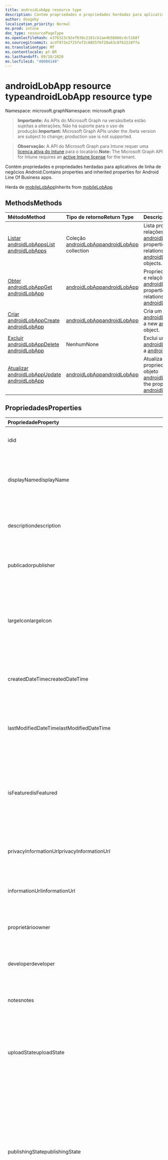 ```yaml
---
title: androidLobApp resource type
description: Contém propriedades e propriedades herdadas para aplicativos de linha de negócios Android.
author: dougeby
localization_priority: Normal
ms.prod: intune
doc_type: resourcePageType
ms.openlocfilehash: e376323c92ef030c2181cb2ae4b560b6cdc5168f
ms.sourcegitcommit: acdf972e2f25fef2c6855f6f28a63c0762228ffa
ms.translationtype: MT
ms.contentlocale: pt-BR
ms.lasthandoff: 09/18/2020
ms.locfileid: "48004148"
---
```

# <a name="androidlobapp-resource-type"></a><span data-ttu-id="506b9-103">androidLobApp resource type</span><span class="sxs-lookup"><span data-stu-id="506b9-103">androidLobApp resource type</span></span>

<span data-ttu-id="506b9-104">Namespace: microsoft.graph</span><span class="sxs-lookup"><span data-stu-id="506b9-104">Namespace: microsoft.graph</span></span>

> <span data-ttu-id="506b9-105">**Importante:** As APIs do Microsoft Graph na versão/beta estão sujeitas a alterações; Não há suporte para o uso de produção.</span><span class="sxs-lookup"><span data-stu-id="506b9-105">**Important:** Microsoft Graph APIs under the /beta version are subject to change; production use is not supported.</span></span>

> <span data-ttu-id="506b9-106">**Observação:** A API do Microsoft Graph para Intune requer uma [licença ativa do Intune](https://go.microsoft.com/fwlink/?linkid=839381) para o locatário.</span><span class="sxs-lookup"><span data-stu-id="506b9-106">**Note:** The Microsoft Graph API for Intune requires an [active Intune license](https://go.microsoft.com/fwlink/?linkid=839381) for the tenant.</span></span>

<span data-ttu-id="506b9-107">Contém propriedades e propriedades herdadas para aplicativos de linha de negócios Android.</span><span class="sxs-lookup"><span data-stu-id="506b9-107">Contains properties and inherited properties for Android Line Of Business apps.</span></span>


<span data-ttu-id="506b9-108">Herda de [mobileLobApp](../resources/intune-apps-mobilelobapp.md)</span><span class="sxs-lookup"><span data-stu-id="506b9-108">Inherits from [mobileLobApp](../resources/intune-apps-mobilelobapp.md)</span></span>

## <a name="methods"></a><span data-ttu-id="506b9-109">Methods</span><span class="sxs-lookup"><span data-stu-id="506b9-109">Methods</span></span>
|<span data-ttu-id="506b9-110">Método</span><span class="sxs-lookup"><span data-stu-id="506b9-110">Method</span></span>|<span data-ttu-id="506b9-111">Tipo de retorno</span><span class="sxs-lookup"><span data-stu-id="506b9-111">Return Type</span></span>|<span data-ttu-id="506b9-112">Descrição</span><span class="sxs-lookup"><span data-stu-id="506b9-112">Description</span></span>|
|:---|:---|:---|
|[<span data-ttu-id="506b9-113">Listar androidLobApps</span><span class="sxs-lookup"><span data-stu-id="506b9-113">List androidLobApps</span></span>](../api/intune-apps-androidlobapp-list.md)|<span data-ttu-id="506b9-114">Coleção [androidLobApp](../resources/intune-apps-androidlobapp.md)</span><span class="sxs-lookup"><span data-stu-id="506b9-114">[androidLobApp](../resources/intune-apps-androidlobapp.md) collection</span></span>|<span data-ttu-id="506b9-115">Lista propriedades e relações dos objetos [androidLobApp](../resources/intune-apps-androidlobapp.md).</span><span class="sxs-lookup"><span data-stu-id="506b9-115">List properties and relationships of the [androidLobApp](../resources/intune-apps-androidlobapp.md) objects.</span></span>|
|[<span data-ttu-id="506b9-116">Obter androidLobApp</span><span class="sxs-lookup"><span data-stu-id="506b9-116">Get androidLobApp</span></span>](../api/intune-apps-androidlobapp-get.md)|[<span data-ttu-id="506b9-117">androidLobApp</span><span class="sxs-lookup"><span data-stu-id="506b9-117">androidLobApp</span></span>](../resources/intune-apps-androidlobapp.md)|<span data-ttu-id="506b9-118">Propriedades de leitura e relações do objeto [androidLobApp](../resources/intune-apps-androidlobapp.md).</span><span class="sxs-lookup"><span data-stu-id="506b9-118">Read properties and relationships of the [androidLobApp](../resources/intune-apps-androidlobapp.md) object.</span></span>|
|[<span data-ttu-id="506b9-119">Criar androidLobApp</span><span class="sxs-lookup"><span data-stu-id="506b9-119">Create androidLobApp</span></span>](../api/intune-apps-androidlobapp-create.md)|[<span data-ttu-id="506b9-120">androidLobApp</span><span class="sxs-lookup"><span data-stu-id="506b9-120">androidLobApp</span></span>](../resources/intune-apps-androidlobapp.md)|<span data-ttu-id="506b9-121">Cria um novo objeto [androidLobApp](../resources/intune-apps-androidlobapp.md).</span><span class="sxs-lookup"><span data-stu-id="506b9-121">Create a new [androidLobApp](../resources/intune-apps-androidlobapp.md) object.</span></span>|
|[<span data-ttu-id="506b9-122">Excluir androidLobApp</span><span class="sxs-lookup"><span data-stu-id="506b9-122">Delete androidLobApp</span></span>](../api/intune-apps-androidlobapp-delete.md)|<span data-ttu-id="506b9-123">Nenhum</span><span class="sxs-lookup"><span data-stu-id="506b9-123">None</span></span>|<span data-ttu-id="506b9-124">Exclui um [androidLobApp](../resources/intune-apps-androidlobapp.md).</span><span class="sxs-lookup"><span data-stu-id="506b9-124">Deletes a [androidLobApp](../resources/intune-apps-androidlobapp.md).</span></span>|
|[<span data-ttu-id="506b9-125">Atualizar androidLobApp</span><span class="sxs-lookup"><span data-stu-id="506b9-125">Update androidLobApp</span></span>](../api/intune-apps-androidlobapp-update.md)|[<span data-ttu-id="506b9-126">androidLobApp</span><span class="sxs-lookup"><span data-stu-id="506b9-126">androidLobApp</span></span>](../resources/intune-apps-androidlobapp.md)|<span data-ttu-id="506b9-127">Atualiza as propriedades de um objeto [androidLobApp](../resources/intune-apps-androidlobapp.md).</span><span class="sxs-lookup"><span data-stu-id="506b9-127">Update the properties of a [androidLobApp](../resources/intune-apps-androidlobapp.md) object.</span></span>|

## <a name="properties"></a><span data-ttu-id="506b9-128">Propriedades</span><span class="sxs-lookup"><span data-stu-id="506b9-128">Properties</span></span>
|<span data-ttu-id="506b9-129">Propriedade</span><span class="sxs-lookup"><span data-stu-id="506b9-129">Property</span></span>|<span data-ttu-id="506b9-130">Tipo</span><span class="sxs-lookup"><span data-stu-id="506b9-130">Type</span></span>|<span data-ttu-id="506b9-131">Descrição</span><span class="sxs-lookup"><span data-stu-id="506b9-131">Description</span></span>|
|:---|:---|:---|
|<span data-ttu-id="506b9-132">id</span><span class="sxs-lookup"><span data-stu-id="506b9-132">id</span></span>|<span data-ttu-id="506b9-133">String</span><span class="sxs-lookup"><span data-stu-id="506b9-133">String</span></span>|<span data-ttu-id="506b9-134">Chave da entidade.</span><span class="sxs-lookup"><span data-stu-id="506b9-134">Key of the entity.</span></span> <span data-ttu-id="506b9-135">Herdado de [mobileApp](../resources/intune-shared-mobileapp.md)</span><span class="sxs-lookup"><span data-stu-id="506b9-135">Inherited from [mobileApp](../resources/intune-shared-mobileapp.md)</span></span>|
|<span data-ttu-id="506b9-136">displayName</span><span class="sxs-lookup"><span data-stu-id="506b9-136">displayName</span></span>|<span data-ttu-id="506b9-137">String</span><span class="sxs-lookup"><span data-stu-id="506b9-137">String</span></span>|<span data-ttu-id="506b9-138">O título do aplicativo importado ou definido pelo administrador.</span><span class="sxs-lookup"><span data-stu-id="506b9-138">The admin provided or imported title of the app.</span></span> <span data-ttu-id="506b9-139">Herdado de [mobileApp](../resources/intune-shared-mobileapp.md)</span><span class="sxs-lookup"><span data-stu-id="506b9-139">Inherited from [mobileApp](../resources/intune-shared-mobileapp.md)</span></span>|
|<span data-ttu-id="506b9-140">description</span><span class="sxs-lookup"><span data-stu-id="506b9-140">description</span></span>|<span data-ttu-id="506b9-141">String</span><span class="sxs-lookup"><span data-stu-id="506b9-141">String</span></span>|<span data-ttu-id="506b9-142">A descrição do aplicativo.</span><span class="sxs-lookup"><span data-stu-id="506b9-142">The description of the app.</span></span> <span data-ttu-id="506b9-143">Herdado de [mobileApp](../resources/intune-shared-mobileapp.md)</span><span class="sxs-lookup"><span data-stu-id="506b9-143">Inherited from [mobileApp](../resources/intune-shared-mobileapp.md)</span></span>|
|<span data-ttu-id="506b9-144">publicador</span><span class="sxs-lookup"><span data-stu-id="506b9-144">publisher</span></span>|<span data-ttu-id="506b9-145">String</span><span class="sxs-lookup"><span data-stu-id="506b9-145">String</span></span>|<span data-ttu-id="506b9-146">O publicador do aplicativo.</span><span class="sxs-lookup"><span data-stu-id="506b9-146">The publisher of the app.</span></span> <span data-ttu-id="506b9-147">Herdado de [mobileApp](../resources/intune-shared-mobileapp.md)</span><span class="sxs-lookup"><span data-stu-id="506b9-147">Inherited from [mobileApp](../resources/intune-shared-mobileapp.md)</span></span>|
|<span data-ttu-id="506b9-148">largeIcon</span><span class="sxs-lookup"><span data-stu-id="506b9-148">largeIcon</span></span>|[<span data-ttu-id="506b9-149">mimeContent</span><span class="sxs-lookup"><span data-stu-id="506b9-149">mimeContent</span></span>](../resources/intune-shared-mimecontent.md)|<span data-ttu-id="506b9-150">O ícone grande, a ser exibido nos detalhes do aplicativo e usado para o carregamento do ícone.</span><span class="sxs-lookup"><span data-stu-id="506b9-150">The large icon, to be displayed in the app details and used for upload of the icon.</span></span> <span data-ttu-id="506b9-151">Herdado de [mobileApp](../resources/intune-shared-mobileapp.md)</span><span class="sxs-lookup"><span data-stu-id="506b9-151">Inherited from [mobileApp](../resources/intune-shared-mobileapp.md)</span></span>|
|<span data-ttu-id="506b9-152">createdDateTime</span><span class="sxs-lookup"><span data-stu-id="506b9-152">createdDateTime</span></span>|<span data-ttu-id="506b9-153">DateTimeOffset</span><span class="sxs-lookup"><span data-stu-id="506b9-153">DateTimeOffset</span></span>|<span data-ttu-id="506b9-154">A data e a hora da criação do aplicativo.</span><span class="sxs-lookup"><span data-stu-id="506b9-154">The date and time the app was created.</span></span> <span data-ttu-id="506b9-155">Herdado de [mobileApp](../resources/intune-shared-mobileapp.md)</span><span class="sxs-lookup"><span data-stu-id="506b9-155">Inherited from [mobileApp](../resources/intune-shared-mobileapp.md)</span></span>|
|<span data-ttu-id="506b9-156">lastModifiedDateTime</span><span class="sxs-lookup"><span data-stu-id="506b9-156">lastModifiedDateTime</span></span>|<span data-ttu-id="506b9-157">DateTimeOffset</span><span class="sxs-lookup"><span data-stu-id="506b9-157">DateTimeOffset</span></span>|<span data-ttu-id="506b9-158">A data e a hora que o aplicativo foi modificado pela última vez.</span><span class="sxs-lookup"><span data-stu-id="506b9-158">The date and time the app was last modified.</span></span> <span data-ttu-id="506b9-159">Herdado de [mobileApp](../resources/intune-shared-mobileapp.md)</span><span class="sxs-lookup"><span data-stu-id="506b9-159">Inherited from [mobileApp](../resources/intune-shared-mobileapp.md)</span></span>|
|<span data-ttu-id="506b9-160">isFeatured</span><span class="sxs-lookup"><span data-stu-id="506b9-160">isFeatured</span></span>|<span data-ttu-id="506b9-161">Boolean</span><span class="sxs-lookup"><span data-stu-id="506b9-161">Boolean</span></span>|<span data-ttu-id="506b9-162">O valor que indica se o aplicativo está marcado como em destaque pelo administrador. Herdado de [mobileApp](../resources/intune-shared-mobileapp.md)</span><span class="sxs-lookup"><span data-stu-id="506b9-162">The value indicating whether the app is marked as featured by the admin. Inherited from [mobileApp](../resources/intune-shared-mobileapp.md)</span></span>|
|<span data-ttu-id="506b9-163">privacyInformationUrl</span><span class="sxs-lookup"><span data-stu-id="506b9-163">privacyInformationUrl</span></span>|<span data-ttu-id="506b9-164">String</span><span class="sxs-lookup"><span data-stu-id="506b9-164">String</span></span>|<span data-ttu-id="506b9-165">A URL da declaração de privacidade.</span><span class="sxs-lookup"><span data-stu-id="506b9-165">The privacy statement Url.</span></span> <span data-ttu-id="506b9-166">Herdado de [mobileApp](../resources/intune-shared-mobileapp.md)</span><span class="sxs-lookup"><span data-stu-id="506b9-166">Inherited from [mobileApp](../resources/intune-shared-mobileapp.md)</span></span>|
|<span data-ttu-id="506b9-167">informationUrl</span><span class="sxs-lookup"><span data-stu-id="506b9-167">informationUrl</span></span>|<span data-ttu-id="506b9-168">String</span><span class="sxs-lookup"><span data-stu-id="506b9-168">String</span></span>|<span data-ttu-id="506b9-169">A URL de informações adicionais.</span><span class="sxs-lookup"><span data-stu-id="506b9-169">The more information Url.</span></span> <span data-ttu-id="506b9-170">Herdado de [mobileApp](../resources/intune-shared-mobileapp.md)</span><span class="sxs-lookup"><span data-stu-id="506b9-170">Inherited from [mobileApp](../resources/intune-shared-mobileapp.md)</span></span>|
|<span data-ttu-id="506b9-171">proprietário</span><span class="sxs-lookup"><span data-stu-id="506b9-171">owner</span></span>|<span data-ttu-id="506b9-172">String</span><span class="sxs-lookup"><span data-stu-id="506b9-172">String</span></span>|<span data-ttu-id="506b9-173">O proprietário do conteúdo.</span><span class="sxs-lookup"><span data-stu-id="506b9-173">The owner of the app.</span></span> <span data-ttu-id="506b9-174">Herdado de [mobileApp](../resources/intune-shared-mobileapp.md)</span><span class="sxs-lookup"><span data-stu-id="506b9-174">Inherited from [mobileApp](../resources/intune-shared-mobileapp.md)</span></span>|
|<span data-ttu-id="506b9-175">developer</span><span class="sxs-lookup"><span data-stu-id="506b9-175">developer</span></span>|<span data-ttu-id="506b9-176">String</span><span class="sxs-lookup"><span data-stu-id="506b9-176">String</span></span>|<span data-ttu-id="506b9-177">O desenvolvedor do aplicativo.</span><span class="sxs-lookup"><span data-stu-id="506b9-177">The developer of the app.</span></span> <span data-ttu-id="506b9-178">Herdado de [mobileApp](../resources/intune-shared-mobileapp.md)</span><span class="sxs-lookup"><span data-stu-id="506b9-178">Inherited from [mobileApp](../resources/intune-shared-mobileapp.md)</span></span>|
|<span data-ttu-id="506b9-179">notes</span><span class="sxs-lookup"><span data-stu-id="506b9-179">notes</span></span>|<span data-ttu-id="506b9-180">String</span><span class="sxs-lookup"><span data-stu-id="506b9-180">String</span></span>|<span data-ttu-id="506b9-181">Anotações do aplicativo.</span><span class="sxs-lookup"><span data-stu-id="506b9-181">Notes for the app.</span></span> <span data-ttu-id="506b9-182">Herdado de [mobileApp](../resources/intune-shared-mobileapp.md)</span><span class="sxs-lookup"><span data-stu-id="506b9-182">Inherited from [mobileApp](../resources/intune-shared-mobileapp.md)</span></span>|
|<span data-ttu-id="506b9-183">uploadState</span><span class="sxs-lookup"><span data-stu-id="506b9-183">uploadState</span></span>|<span data-ttu-id="506b9-184">Int32</span><span class="sxs-lookup"><span data-stu-id="506b9-184">Int32</span></span>|<span data-ttu-id="506b9-185">O estado de upload.</span><span class="sxs-lookup"><span data-stu-id="506b9-185">The upload state.</span></span> <span data-ttu-id="506b9-186">Os valores possíveis são: 0- `Not Ready` , 1- `Ready` , 2- `Processing` .</span><span class="sxs-lookup"><span data-stu-id="506b9-186">Possible values are: 0 - `Not Ready`, 1 - `Ready`, 2 - `Processing`.</span></span> <span data-ttu-id="506b9-187">Herdado de [mobileApp](../resources/intune-shared-mobileapp.md)</span><span class="sxs-lookup"><span data-stu-id="506b9-187">Inherited from [mobileApp](../resources/intune-shared-mobileapp.md)</span></span>|
|<span data-ttu-id="506b9-188">publishingState</span><span class="sxs-lookup"><span data-stu-id="506b9-188">publishingState</span></span>|[<span data-ttu-id="506b9-189">mobileAppPublishingState</span><span class="sxs-lookup"><span data-stu-id="506b9-189">mobileAppPublishingState</span></span>](../resources/intune-apps-mobileapppublishingstate.md)|<span data-ttu-id="506b9-190">O estado de publicação do aplicativo.</span><span class="sxs-lookup"><span data-stu-id="506b9-190">The publishing state for the app.</span></span> <span data-ttu-id="506b9-191">O aplicativo não pode ser assinado, a menos que ele seja publicado.</span><span class="sxs-lookup"><span data-stu-id="506b9-191">The app cannot be assigned unless the app is published.</span></span> <span data-ttu-id="506b9-192">Herdado de [mobileApp](../resources/intune-shared-mobileapp.md).</span><span class="sxs-lookup"><span data-stu-id="506b9-192">Inherited from [mobileApp](../resources/intune-shared-mobileapp.md).</span></span> <span data-ttu-id="506b9-193">Os valores possíveis são: `notPublished`, `processing`, `published`.</span><span class="sxs-lookup"><span data-stu-id="506b9-193">Possible values are: `notPublished`, `processing`, `published`.</span></span>|
|<span data-ttu-id="506b9-194">isAssigned</span><span class="sxs-lookup"><span data-stu-id="506b9-194">isAssigned</span></span>|<span data-ttu-id="506b9-195">Boolean</span><span class="sxs-lookup"><span data-stu-id="506b9-195">Boolean</span></span>|<span data-ttu-id="506b9-196">O valor que indica se o aplicativo é atribuído a pelo menos um grupo.</span><span class="sxs-lookup"><span data-stu-id="506b9-196">The value indicating whether the app is assigned to at least one group.</span></span> <span data-ttu-id="506b9-197">Herdado de [mobileApp](../resources/intune-shared-mobileapp.md)</span><span class="sxs-lookup"><span data-stu-id="506b9-197">Inherited from [mobileApp](../resources/intune-shared-mobileapp.md)</span></span>|
|<span data-ttu-id="506b9-198">roleScopeTagIds</span><span class="sxs-lookup"><span data-stu-id="506b9-198">roleScopeTagIds</span></span>|<span data-ttu-id="506b9-199">Coleção de cadeias de caracteres</span><span class="sxs-lookup"><span data-stu-id="506b9-199">String collection</span></span>|<span data-ttu-id="506b9-200">Lista de IDs de marca de escopo para este aplicativo móvel.</span><span class="sxs-lookup"><span data-stu-id="506b9-200">List of scope tag ids for this mobile app.</span></span> <span data-ttu-id="506b9-201">Herdado de [mobileApp](../resources/intune-shared-mobileapp.md)</span><span class="sxs-lookup"><span data-stu-id="506b9-201">Inherited from [mobileApp](../resources/intune-shared-mobileapp.md)</span></span>|
|<span data-ttu-id="506b9-202">dependentAppCount</span><span class="sxs-lookup"><span data-stu-id="506b9-202">dependentAppCount</span></span>|<span data-ttu-id="506b9-203">Int32</span><span class="sxs-lookup"><span data-stu-id="506b9-203">Int32</span></span>|<span data-ttu-id="506b9-204">O número total de dependências do aplicativo filho.</span><span class="sxs-lookup"><span data-stu-id="506b9-204">The total number of dependencies the child app has.</span></span> <span data-ttu-id="506b9-205">Herdado de [mobileApp](../resources/intune-shared-mobileapp.md)</span><span class="sxs-lookup"><span data-stu-id="506b9-205">Inherited from [mobileApp](../resources/intune-shared-mobileapp.md)</span></span>|
|<span data-ttu-id="506b9-206">supersedingAppCount</span><span class="sxs-lookup"><span data-stu-id="506b9-206">supersedingAppCount</span></span>|<span data-ttu-id="506b9-207">Int32</span><span class="sxs-lookup"><span data-stu-id="506b9-207">Int32</span></span>|<span data-ttu-id="506b9-208">O número total de aplicativos que este aplicativo substitui direta ou indiretamente.</span><span class="sxs-lookup"><span data-stu-id="506b9-208">The total number of apps this app directly or indirectly supersedes.</span></span> <span data-ttu-id="506b9-209">Herdado de [mobileApp](../resources/intune-shared-mobileapp.md)</span><span class="sxs-lookup"><span data-stu-id="506b9-209">Inherited from [mobileApp](../resources/intune-shared-mobileapp.md)</span></span>|
|<span data-ttu-id="506b9-210">supersededAppCount</span><span class="sxs-lookup"><span data-stu-id="506b9-210">supersededAppCount</span></span>|<span data-ttu-id="506b9-211">Int32</span><span class="sxs-lookup"><span data-stu-id="506b9-211">Int32</span></span>|<span data-ttu-id="506b9-212">O número total de aplicativos que este aplicativo está substituindo direta ou indiretamente por.</span><span class="sxs-lookup"><span data-stu-id="506b9-212">The total number of apps this app is directly or indirectly superseded by.</span></span> <span data-ttu-id="506b9-213">Herdado de [mobileApp](../resources/intune-shared-mobileapp.md)</span><span class="sxs-lookup"><span data-stu-id="506b9-213">Inherited from [mobileApp](../resources/intune-shared-mobileapp.md)</span></span>|
|<span data-ttu-id="506b9-214">committedContentVersion</span><span class="sxs-lookup"><span data-stu-id="506b9-214">committedContentVersion</span></span>|<span data-ttu-id="506b9-215">String</span><span class="sxs-lookup"><span data-stu-id="506b9-215">String</span></span>|<span data-ttu-id="506b9-216">A versão do conteúdo interno confirmado.</span><span class="sxs-lookup"><span data-stu-id="506b9-216">The internal committed content version.</span></span> <span data-ttu-id="506b9-217">Herdado de [mobileLobApp](../resources/intune-apps-mobilelobapp.md)</span><span class="sxs-lookup"><span data-stu-id="506b9-217">Inherited from [mobileLobApp](../resources/intune-apps-mobilelobapp.md)</span></span>|
|<span data-ttu-id="506b9-218">fileName</span><span class="sxs-lookup"><span data-stu-id="506b9-218">fileName</span></span>|<span data-ttu-id="506b9-219">String</span><span class="sxs-lookup"><span data-stu-id="506b9-219">String</span></span>|<span data-ttu-id="506b9-220">O nome do arquivo do aplicativo Lob principal.</span><span class="sxs-lookup"><span data-stu-id="506b9-220">The name of the main Lob application file.</span></span> <span data-ttu-id="506b9-221">Herdado de [mobileLobApp](../resources/intune-apps-mobilelobapp.md)</span><span class="sxs-lookup"><span data-stu-id="506b9-221">Inherited from [mobileLobApp](../resources/intune-apps-mobilelobapp.md)</span></span>|
|<span data-ttu-id="506b9-222">size</span><span class="sxs-lookup"><span data-stu-id="506b9-222">size</span></span>|<span data-ttu-id="506b9-223">Int64</span><span class="sxs-lookup"><span data-stu-id="506b9-223">Int64</span></span>|<span data-ttu-id="506b9-224">O tamanho total, incluindo todos os arquivos carregados.</span><span class="sxs-lookup"><span data-stu-id="506b9-224">The total size, including all uploaded files.</span></span> <span data-ttu-id="506b9-225">Herdado de [mobileLobApp](../resources/intune-apps-mobilelobapp.md)</span><span class="sxs-lookup"><span data-stu-id="506b9-225">Inherited from [mobileLobApp](../resources/intune-apps-mobilelobapp.md)</span></span>|
|<span data-ttu-id="506b9-226">packageId</span><span class="sxs-lookup"><span data-stu-id="506b9-226">packageId</span></span>|<span data-ttu-id="506b9-227">String</span><span class="sxs-lookup"><span data-stu-id="506b9-227">String</span></span>|<span data-ttu-id="506b9-228">O identificador do pacote.</span><span class="sxs-lookup"><span data-stu-id="506b9-228">The package identifier.</span></span>|
|<span data-ttu-id="506b9-229">identityName</span><span class="sxs-lookup"><span data-stu-id="506b9-229">identityName</span></span>|<span data-ttu-id="506b9-230">String</span><span class="sxs-lookup"><span data-stu-id="506b9-230">String</span></span>|<span data-ttu-id="506b9-231">O Nome da Identidade.</span><span class="sxs-lookup"><span data-stu-id="506b9-231">The Identity Name.</span></span>|
|<span data-ttu-id="506b9-232">minimumSupportedOperatingSystem</span><span class="sxs-lookup"><span data-stu-id="506b9-232">minimumSupportedOperatingSystem</span></span>|[<span data-ttu-id="506b9-233">androidMinimumOperatingSystem</span><span class="sxs-lookup"><span data-stu-id="506b9-233">androidMinimumOperatingSystem</span></span>](../resources/intune-apps-androidminimumoperatingsystem.md)|<span data-ttu-id="506b9-234">O valor do sistema de operacional mínimo aplicável.</span><span class="sxs-lookup"><span data-stu-id="506b9-234">The value for the minimum applicable operating system.</span></span>|
|<span data-ttu-id="506b9-235">versionName</span><span class="sxs-lookup"><span data-stu-id="506b9-235">versionName</span></span>|<span data-ttu-id="506b9-236">Cadeia de caracteres</span><span class="sxs-lookup"><span data-stu-id="506b9-236">String</span></span>|<span data-ttu-id="506b9-237">O nome da versão do aplicativo de Linha de Negócios (LoB) Android.</span><span class="sxs-lookup"><span data-stu-id="506b9-237">The version name of Android Line of Business (LoB) app.</span></span>|
|<span data-ttu-id="506b9-238">versionCode</span><span class="sxs-lookup"><span data-stu-id="506b9-238">versionCode</span></span>|<span data-ttu-id="506b9-239">Cadeia de caracteres</span><span class="sxs-lookup"><span data-stu-id="506b9-239">String</span></span>|<span data-ttu-id="506b9-240">O código da versão do aplicativo de Linha de Negócios (LoB) Android.</span><span class="sxs-lookup"><span data-stu-id="506b9-240">The version code of Android Line of Business (LoB) app.</span></span>|
|<span data-ttu-id="506b9-241">identityVersion</span><span class="sxs-lookup"><span data-stu-id="506b9-241">identityVersion</span></span>|<span data-ttu-id="506b9-242">String</span><span class="sxs-lookup"><span data-stu-id="506b9-242">String</span></span>|<span data-ttu-id="506b9-243">A versão da identidade.</span><span class="sxs-lookup"><span data-stu-id="506b9-243">The identity version.</span></span>|

## <a name="relationships"></a><span data-ttu-id="506b9-244">Relações</span><span class="sxs-lookup"><span data-stu-id="506b9-244">Relationships</span></span>
|<span data-ttu-id="506b9-245">Relação</span><span class="sxs-lookup"><span data-stu-id="506b9-245">Relationship</span></span>|<span data-ttu-id="506b9-246">Tipo</span><span class="sxs-lookup"><span data-stu-id="506b9-246">Type</span></span>|<span data-ttu-id="506b9-247">Descrição</span><span class="sxs-lookup"><span data-stu-id="506b9-247">Description</span></span>|
|:---|:---|:---|
|<span data-ttu-id="506b9-248">categories</span><span class="sxs-lookup"><span data-stu-id="506b9-248">categories</span></span>|<span data-ttu-id="506b9-249">Coleção [mobileAppCategory](../resources/intune-apps-mobileappcategory.md)</span><span class="sxs-lookup"><span data-stu-id="506b9-249">[mobileAppCategory](../resources/intune-apps-mobileappcategory.md) collection</span></span>|<span data-ttu-id="506b9-250">A lista de categorias para este aplicativo.</span><span class="sxs-lookup"><span data-stu-id="506b9-250">The list of categories for this app.</span></span> <span data-ttu-id="506b9-251">Herdado de [mobileApp](../resources/intune-shared-mobileapp.md)</span><span class="sxs-lookup"><span data-stu-id="506b9-251">Inherited from [mobileApp](../resources/intune-shared-mobileapp.md)</span></span>|
|<span data-ttu-id="506b9-252">assignments</span><span class="sxs-lookup"><span data-stu-id="506b9-252">assignments</span></span>|<span data-ttu-id="506b9-253">Coleção [mobileAppAssignment](../resources/intune-apps-mobileappassignment.md)</span><span class="sxs-lookup"><span data-stu-id="506b9-253">[mobileAppAssignment](../resources/intune-apps-mobileappassignment.md) collection</span></span>|<span data-ttu-id="506b9-254">A lista de atribuições de grupo para esse aplicativo móvel.</span><span class="sxs-lookup"><span data-stu-id="506b9-254">The list of group assignments for this mobile app.</span></span> <span data-ttu-id="506b9-255">Herdado de [mobileApp](../resources/intune-shared-mobileapp.md)</span><span class="sxs-lookup"><span data-stu-id="506b9-255">Inherited from [mobileApp](../resources/intune-shared-mobileapp.md)</span></span>|
|<span data-ttu-id="506b9-256">installSummary</span><span class="sxs-lookup"><span data-stu-id="506b9-256">installSummary</span></span>|[<span data-ttu-id="506b9-257">mobileAppInstallSummary</span><span class="sxs-lookup"><span data-stu-id="506b9-257">mobileAppInstallSummary</span></span>](../resources/intune-apps-mobileappinstallsummary.md)|<span data-ttu-id="506b9-258">Resumo de instalação do aplicativo móvel.</span><span class="sxs-lookup"><span data-stu-id="506b9-258">Mobile App Install Summary.</span></span> <span data-ttu-id="506b9-259">Herdado de [mobileApp](../resources/intune-shared-mobileapp.md)</span><span class="sxs-lookup"><span data-stu-id="506b9-259">Inherited from [mobileApp](../resources/intune-shared-mobileapp.md)</span></span>|
|<span data-ttu-id="506b9-260">deviceStatuses</span><span class="sxs-lookup"><span data-stu-id="506b9-260">deviceStatuses</span></span>|<span data-ttu-id="506b9-261">coleção [mobileAppInstallStatus](../resources/intune-apps-mobileappinstallstatus.md)</span><span class="sxs-lookup"><span data-stu-id="506b9-261">[mobileAppInstallStatus](../resources/intune-apps-mobileappinstallstatus.md) collection</span></span>|<span data-ttu-id="506b9-262">A lista de Estados de instalação para este aplicativo móvel.</span><span class="sxs-lookup"><span data-stu-id="506b9-262">The list of installation states for this mobile app.</span></span> <span data-ttu-id="506b9-263">Herdado de [mobileApp](../resources/intune-shared-mobileapp.md)</span><span class="sxs-lookup"><span data-stu-id="506b9-263">Inherited from [mobileApp](../resources/intune-shared-mobileapp.md)</span></span>|
|<span data-ttu-id="506b9-264">userStatuses</span><span class="sxs-lookup"><span data-stu-id="506b9-264">userStatuses</span></span>|<span data-ttu-id="506b9-265">coleção [userAppInstallStatus](../resources/intune-apps-userappinstallstatus.md)</span><span class="sxs-lookup"><span data-stu-id="506b9-265">[userAppInstallStatus](../resources/intune-apps-userappinstallstatus.md) collection</span></span>|<span data-ttu-id="506b9-266">A lista de Estados de instalação para este aplicativo móvel.</span><span class="sxs-lookup"><span data-stu-id="506b9-266">The list of installation states for this mobile app.</span></span> <span data-ttu-id="506b9-267">Herdado de [mobileApp](../resources/intune-shared-mobileapp.md)</span><span class="sxs-lookup"><span data-stu-id="506b9-267">Inherited from [mobileApp](../resources/intune-shared-mobileapp.md)</span></span>|
|<span data-ttu-id="506b9-268">relações</span><span class="sxs-lookup"><span data-stu-id="506b9-268">relationships</span></span>|<span data-ttu-id="506b9-269">coleção [mobileAppRelationship](../resources/intune-apps-mobileapprelationship.md)</span><span class="sxs-lookup"><span data-stu-id="506b9-269">[mobileAppRelationship](../resources/intune-apps-mobileapprelationship.md) collection</span></span>|<span data-ttu-id="506b9-270">O conjunto de relações diretas para este aplicativo.</span><span class="sxs-lookup"><span data-stu-id="506b9-270">The set of direct relationships for this app.</span></span> <span data-ttu-id="506b9-271">Herdado de [mobileApp](../resources/intune-shared-mobileapp.md)</span><span class="sxs-lookup"><span data-stu-id="506b9-271">Inherited from [mobileApp](../resources/intune-shared-mobileapp.md)</span></span>|
|<span data-ttu-id="506b9-272">contentVersions</span><span class="sxs-lookup"><span data-stu-id="506b9-272">contentVersions</span></span>|<span data-ttu-id="506b9-273">Coleção [mobileAppContent](../resources/intune-apps-mobileappcontent.md)</span><span class="sxs-lookup"><span data-stu-id="506b9-273">[mobileAppContent](../resources/intune-apps-mobileappcontent.md) collection</span></span>|<span data-ttu-id="506b9-274">A lista das versões de conteúdo deste aplicativo.</span><span class="sxs-lookup"><span data-stu-id="506b9-274">The list of content versions for this app.</span></span> <span data-ttu-id="506b9-275">Herdado de [mobileLobApp](../resources/intune-apps-mobilelobapp.md)</span><span class="sxs-lookup"><span data-stu-id="506b9-275">Inherited from [mobileLobApp](../resources/intune-apps-mobilelobapp.md)</span></span>|

## <a name="json-representation"></a><span data-ttu-id="506b9-276">Representação JSON</span><span class="sxs-lookup"><span data-stu-id="506b9-276">JSON Representation</span></span>
<span data-ttu-id="506b9-277">Veja a seguir uma representação JSON do recurso.</span><span class="sxs-lookup"><span data-stu-id="506b9-277">Here is a JSON representation of the resource.</span></span>
<!-- {
  "blockType": "resource",
  "keyProperty": "id",
  "@odata.type": "microsoft.graph.androidLobApp"
}
-->
``` json
{
  "@odata.type": "#microsoft.graph.androidLobApp",
  "id": "String (identifier)",
  "displayName": "String",
  "description": "String",
  "publisher": "String",
  "largeIcon": {
    "@odata.type": "microsoft.graph.mimeContent",
    "type": "String",
    "value": "binary"
  },
  "createdDateTime": "String (timestamp)",
  "lastModifiedDateTime": "String (timestamp)",
  "isFeatured": true,
  "privacyInformationUrl": "String",
  "informationUrl": "String",
  "owner": "String",
  "developer": "String",
  "notes": "String",
  "uploadState": 1024,
  "publishingState": "String",
  "isAssigned": true,
  "roleScopeTagIds": [
    "String"
  ],
  "dependentAppCount": 1024,
  "supersedingAppCount": 1024,
  "supersededAppCount": 1024,
  "committedContentVersion": "String",
  "fileName": "String",
  "size": 1024,
  "packageId": "String",
  "identityName": "String",
  "minimumSupportedOperatingSystem": {
    "@odata.type": "microsoft.graph.androidMinimumOperatingSystem",
    "v4_0": true,
    "v4_0_3": true,
    "v4_1": true,
    "v4_2": true,
    "v4_3": true,
    "v4_4": true,
    "v5_0": true,
    "v5_1": true,
    "v6_0": true,
    "v7_0": true,
    "v7_1": true,
    "v8_0": true,
    "v8_1": true,
    "v9_0": true
  },
  "versionName": "String",
  "versionCode": "String",
  "identityVersion": "String"
}
```






